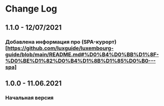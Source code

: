 # Change Log

## 1.1.0 - 12/07/2021

### Добавлена информация про (SPA-курорт)[https://github.com/luxguide/luxembourg-guide/blob/main/README.md#%D0%B4%D0%BB%D1%8F-%D0%BE%D1%82%D0%B4%D1%8B%D1%85%D0%B0---spa]

## 1.0.0 - 11.06.2021

### Начальная версия
